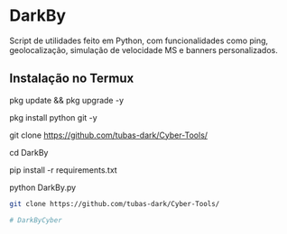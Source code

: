 # DarkBy

Script de utilidades feito em Python, com funcionalidades como ping, geolocalização, simulação de velocidade MS e banners personalizados.

## Instalação no Termux

pkg update && pkg upgrade -y

pkg install python git -y

git clone https://github.com/tubas-dark/Cyber-Tools/

cd DarkBy

pip install -r requirements.txt

python DarkBy.py

```bash
git clone https://github.com/tubas-dark/Cyber-Tools/

# DarkByCyber

